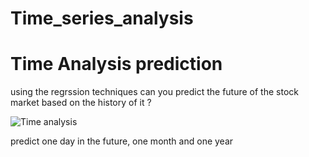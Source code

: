# Time_series_analysis

# Time Analysis prediction 

using the regrssion techniques can you predict the future of the stock market based on the history of it ?

![Time analysis](https://magoosh.com/statistics/files/2018/05/time_series.png)

predict one day in the future, one month and one year
